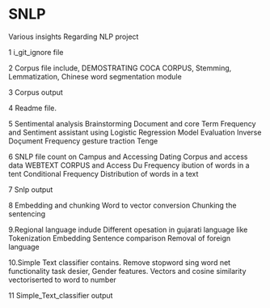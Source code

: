 # SNLP
Various insights Regarding NLP project

1 i_git_ignore file

2 Corpus file include, DEMOSTRATING COCA CORPUS, Stemming, Lemmatization, Chinese word segmentation module

3 Corpus output

4 Readme file.

5 Sentimental analysis Brainstorming Document and core Term Frequency and Sentiment assistant using Logistic Regression Model Evaluation
  Inverse Doçument Frequency gesture traction Tenge

6 SNLP file count on Campus and Accessing Dating Corpus and access data WEBTEXT CORPUS and Access Du Frequency ibution of words in a tent 
  Conditional Frequency Distribution of words in a text

7 Snlp output

8 Embedding and chunking Word to vector conversion Chunking the sentencing

9.Regional language indude Different opesation in gujarati language like Tokenization Embedding Sentence comparison Removal of foreign language

10.Simple Text classifier contains. Remove stopword sing word net functionality task desier, Gender features. Vectors and cosine similarity vectoriserted to word to number

11 Simple_Text_classifier output
